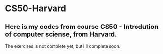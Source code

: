 # CS50-Harvard

## Here is my codes from course CS50 - Introdution of computer sciense, from Harvard.
The exercises is not complete yet, but I'll complete soon.
